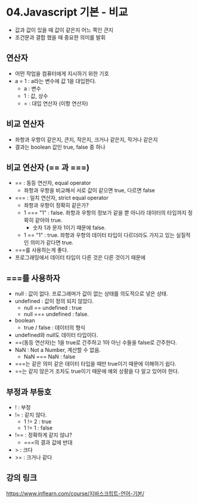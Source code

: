 # 04.Javascript 기본 - 비교

- 값과 값이 있을 때 값이 같은지 어느 쪽인 큰지
- 조건문과 결합 했을 때 중요한 의미를 발휘

## 연산자

- 어떤 작업을 컴퓨터에게 지시하기 위한 기호
- a = 1 : a라는 변수에 값 1을 대입한다.
    - a : 변수
    - 1 : 값, 상수
    - = : 대입 연산자 (이항 연산자)
## 비교 연산자

- 좌항과 우항이 같은지, 큰지, 작은지, 크거나 같은지, 작거나 같은지
- 결과는 boolean 값인 true, false 중 하나

## 비교 연산자 (== 과 ===)

- == : 동등 연산자, equal operator
    - 좌항과 우항을 비교해서 서로 값이 같으면 true, 다르면 false
- === : 일치 연산자, strict equal operator
    - 좌항과 우항이 정확히 같은가?
    - 1 === "1" : false. 좌항과 우항의 정보가 같을 뿐 아니라 데이터의 타입까지 정확히 같아야 true.
        - 숫자 1과 문자 1이기 때문에 false.
    - 1 == "1" : true. 좌항과 우항의 데이터 타입이 다르더라도 가지고 있는 실질적인 의미가 같다면 true.
- ===를 사용하는게 좋다.
- 프로그래밍에서 데이터 타입이 다른 것은 다른 것이기 때문에

## ===를 사용하자

- null : 값이 없다. 프로그래머가 값이 없는 상태를 의도적으로 넣은 상태.
- undefined : 값이 정의 되지 않았다.
    - null == undefined : true
    - null === undefined : false.
- boolean
    - true / false : 데이터의 형식
- undefined와 null도 데이터 타입이다.
- ==(동등 연산자)는 1을 true로 간주하고 1아 아닌 수들을 false로 간주한다.
- NaN : Not a Number, 계산할 수 없음.
    - NaN === NaN : false
- ===는 같은 의미 같은 데이터 타입을 때만 true이기 때문에 이해하기 쉽다.
- ==는 같지 않은거 조차도 true이기 때문에 예외 상황을 다 알고 있어야 한다.

## 부정과 부등호

- ! : 부정
- != : 같지 않다.
    - 1 != 2 : true
    - 1 != 1 : false
- !== : 정확하게 같지 않냐?
    - ===의 결과 값에 반대
- \> : 크다
- \>= : 크거나 같다

## 강의 링크
https://www.inflearn.com/course/지바스크립트-언어-기본/